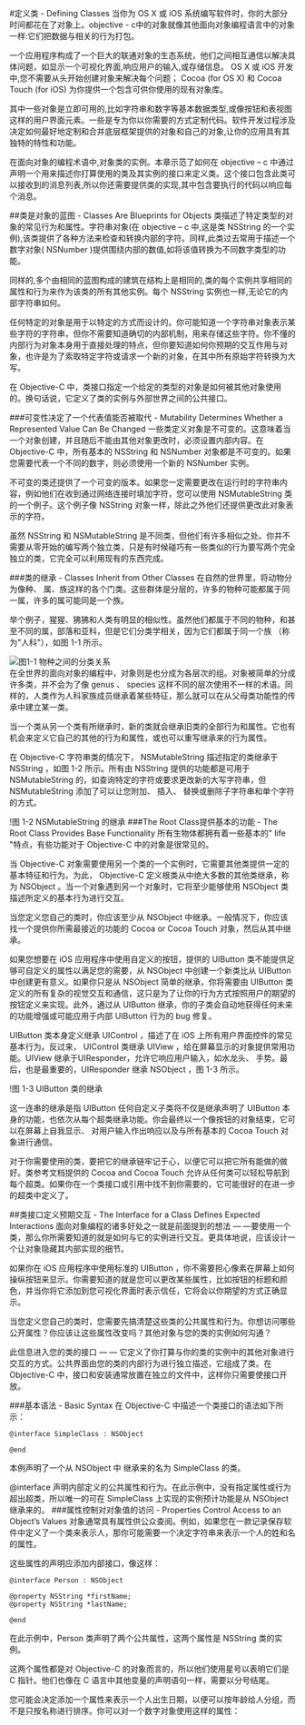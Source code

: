 #定义类 - Defining Classes 
当你为 OS X 或 iOS 系统编写软件时，你的大部分时间都花在了对象上。objective - c中的对象就像其他面向对象编程语言中的对象一样:它们把数据与相关的行为打包。  

一个应用程序构成了一个巨大的联通对象的生态系统，他们之间相互通信以解决具体问题，如显示一个可视化界面,响应用户的输入,或存储信息。 OS X 或 iOS 开发中,您不需要从头开始创建对象来解决每个问题； Cocoa (for OS X) 和 Cocoa Touch (for iOS) 为你提供一个包含可供你使用的现有对象库。 

其中一些对象是立即可用的,比如字符串和数字等基本数据类型,或像按钮和表视图这样的用户界面元素。一些是专为你以你需要的方式定制代码。软件开发过程涉及决定如何最好地定制和合并底层框架提供的对象和自己的对象,让你的应用具有其独特的特性和功能。  

在面向对象的编程术语中,对象类的实例。本章示范了如何在 objective – c 中通过声明一个用来描述你打算使用的类及其实例的接口来定义类。这个接口包含此类可以接收到的消息列表,所以你还需要提供类的实现,其中包含要执行的代码以响应每个消息。  

##类是对象的蓝图 - Classes Are Blueprints for Objects 
类描述了特定类型的对象的常见行为和属性。字符串对象(在 objective – c 中,这是类 NSString 的一个实例),该类提供了各种方法来检查和转换内部的字符。同样,此类过去常用于描述一个数字对象( NSNumber )提供围绕内部的数值,如将该值转换为不同数字类型的功能。 

同样的,多个由相同的蓝图构成的建筑在结构上是相同的,类的每个实例共享相同的属性和行为来作为该类的所有其他实例。每个 NSString 实例也一样,无论它的内部字符串如何。  

任何特定的对象是用于以特定的方式而设计的。你可能知道一个字符串对象表示某些字符的字符串，但你不需要知道确切的内部机制，用来存储这些字符。你不懂的内部行为对象本身用于直接处理的特点，但你要知道如何你预期的交互作用与对象，也许是为了索取特定字符或请求一个新的对象，在其中所有原始字符转换为大写。  

在 Objective-C 中，类接口指定一个给定的类型的对象是如何被其他对象使用的。换句话说，它定义了类的实例与外部世界之间的公共接口。

###可变性决定了一个代表值能否被取代 - Mutability Determines Whether a Represented Value Can Be Changed 
一些类定义对象是不可变的。这意味着当一个对象创建，并且随后不能由其他对象更改时，必须设置内部内容。在 Objective-C 中，所有基本的  NSString  和  NSNumber  对象都是不可变的。如果您需要代表一个不同的数字，则必须使用一个新的  NSNumber  实例。  

不可变的类还提供了一个可变的版本。如果您一定需要更改在运行时的字符串内容，例如他们在收到通过网络连接时填加字符，您可以使用 NSMutableString 类的一个例子。这个例子像 NSString 对象一样，除此之外他们还提供更改此对象表示的字符。  

虽然  NSString  和  NSMutableString  是不同类，但他们有许多相似之处。你并不需要从零开始的编写两个独立类，只是有时候碰巧有一些类似的行为要写两个完全独立的类，它完全可以利用现有的东西完成。  

###类的继承 - Classes Inherit from Other Classes
在自然的世界里，将动物分为像种、 属、族这样的各个门类。这些群体是分层的，许多的物种可能都属于同一属，许多的属可能同是一个族。  

举个例子，猩猩、狒狒和人类有明显的相似性。虽然他们都属于不同的物种，和甚至不同的属，部落和亚科，但是它们分类学相关，因为它们都属于同一个族 （称为"人科"），如图 1-1 所示。   

![图1-1  物种之间的分类关系](C:/Users/asusa/Pictures/1-1.png)  
在全世界的面向对象的编程中，对象则是也分成为各层次的组。对象被简单的分成许多类，并不会为了像 genus 、 species 这样不同的层次使用不一样的术语。同样的，人类作为人科家族成员继承着某些特征，那么就可以在从父母类功能性的传承中建立某一类。 

当一个类从另一个类有所继承时，新的类就会继承旧类的全部行为和属性。它也有机会来定义它自己的其他的行为和属性，或也可以重写继承来的行为属性。  

在 Objective-C 字符串类的情况下， NSMutableString 描述指定的类继承于 NSString ，如图 1-2 所示。所有由 NSString 提供的功能都是可用于 NSMutableString 的，如查询特定的字符或要求更改新的大写字符串，但 NSMutableString 添加了可以让您附加、 插入、 替换或删除子字符串和单个字符的方式。  

!图 1-2  NSMutableString 的继承
###The Root Class提供基本的功能 - The Root Class Provides Base Functionality
所有生物体都拥有着一些基本的" life "特点，有些功能对于 Objective-C 中的对象是很常见的。

当 Objective-C 对象需要使用另一个类的一个实例时，它需要其他类提供一定的基本特征和行为。为此， Objective-C 定义根类从中绝大多数的其他类继承，称为 NSObject 。当一个对象遇到另一个对象时，它将至少能够使用  NSObject  类描述所定义的基本行为进行交互。  

当您定义您自己的类时，你应该至少从 NSObject 中继承。一般情况下，你应该找一个提供你所需最接近的功能的 Cocoa or Cocoa Touch 对象，然后从其中继承。  

如果您想要在 iOS 应用程序中使用自定义的按钮，提供的 UIButton 类不能提供足够可自定义的属性以满足您的需要，从 NSObject 中创建一个新类比从 UIButton 中创建更有意义。如果你只是从 NSObject 简单的继承，你将需要由 UIButton 类定义的所有复杂的视觉交互和通信，这只是为了让你的行为方式按照用户的期望的按钮定义来实现。此外，通过从 UIButton 继承，你的子类会自动地获得任何未来的功能增强或可能应用于内部 UIButton 行为的 bug 修复。  

UIButton 类本身定义继承 UIControl ，描述了在 iOS 上所有用户界面控件的常见基本行为。反过来， UIControl 类继承 UIView ，给在屏幕显示的对象提供常用功能。UIView 继承于UIResponder，允许它响应用户输入，如水龙头、 手势。最后，也是最重要的，UIResponder 继承 NSObject ，图 1-3 所示。

!图 1-3  UIButton 类的继承

这一连串的继承是指 UIButton 任何自定义子类将不仅是继承声明了 UIButton 本身的功能，也依次从每个超类继承功能。你会最终以一个像按钮的对象结束，它可以在屏幕上自我显示、 对用户输入作出响应以及与所有基本的 Cocoa Touch 对象进行通信。 

对于你需要使用的类，要把它的继承链牢记于心，以便它可以把它所有能做的做好。类参考文档提供的 Cocoa and Cocoa Touch 允许从任何类可以轻松导航到每个超类。如果你在一个类接口或引用中找不到你需要的，它可能很好的在进一步的超类中定义了。  

##类接口定义预期交互 - The Interface for a Class Defines Expected Interactions
面向对象编程的诸多好处之一就是前面提到的想法 — —要使用一个类，那么你所需要知道的就是如何与它的实例进行交互。更具体地说，应该设计一个让对象隐藏其内部实现的细节。

如果你在 iOS 应用程序中使用标准的 UIButton ，你不需要担心像素在屏幕上如何操纵按钮来显示。你需要知道的就是您可以更改某些属性，比如按钮的标题和颜色，并当你将它添加到您可视化界面时表示信任，它将会以你期望的方式正确显示。

当您定义您自己的类时，您需要先搞清楚这些类的公共属性和行为。你想访问哪些公开属性？你应该让这些属性改变吗？其他对象与您的类的实例如何沟通？

此信息进入您的类的接口 — — 它定义了你打算与你的类的实例中的其他对象进行交互的方式。公共界面由您的类的内部行为进行独立描述，它组成了类。在 Objective-C 中，接口和安装通常放置在独立的文件中，这样你只需要使接口开放。

###基本语法 - Basic Syntax
在 Objective-C 中描述一个类接口的语法如下所示：
```
@interface SimpleClass : NSObject
 
@end
```
本例声明了一个从 NSObject 中 继承来的名为  SimpleClass 的类。

@interface  声明内部定义的公共属性和行为。在此示例中，没有指定属性或行为超出超类，所以唯一的可在 SimpleClass  上实现的实例预计功能是从 NSObject 继承来的。
###属性控制对对象值的访问 - Properties Control Access to an Object’s Values
对象通常具有属性供公众查阅。例如，如果您在一款记录保存软件中定义了一个类来表示人，那你可能需要一个决定字符串来表示一个人的姓和名的属性。

这些属性的声明应添加内部接口，像这样：
```
@interface Person : NSObject
 
@property NSString *firstName;
@property NSString *lastName;
 
@end

```
在此示例中，Person  类声明了两个公共属性，这两个属性是  NSString  类的实例。

这两个属性都是对 Objective-C  的对象而言的，所以他们使用星号以表明它们是  C  指针。他们也像在  C 语言中其他变量的声明语句一样，需要以分号结尾。

您可能会决定添加一个属性来表示一个人出生日期，以便可以按年龄给人分组，而不是只按名称进行排序。你可以对一个数字对象使用这样的属性：
```



